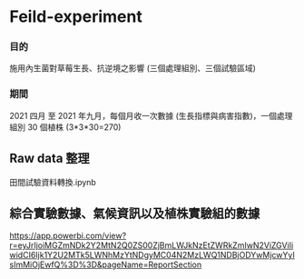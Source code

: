 # Feild-experiment
### 目的
施用內生菌對草莓生長、抗逆境之影響 (三個處理組別、三個試驗區域)
### 期間
2021 四月 至 2021 年九月，每個月收一次數據 (生長指標與病害指數)，一個處理組別 30 個植株 (3\*3\*30=270)


## Raw data 整理
田間試驗資料轉換.ipynb

## 綜合實驗數據、氣候資訊以及植株實驗組的數據
https://app.powerbi.com/view?r=eyJrIjoiMGZmNDk2Y2MtN2Q0ZS00ZjBmLWJkNzEtZWRkZmIwN2ViZGViIiwidCI6Ijk1Y2U2MTk5LWNhMzYtNDgyMC04N2MzLWQ1NDBjODYwMjcwYyIsImMiOjEwfQ%3D%3D&pageName=ReportSection
